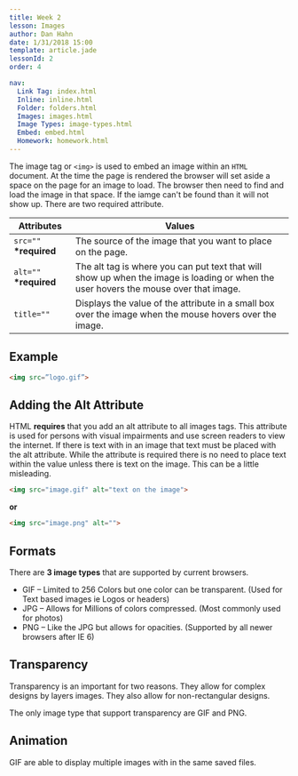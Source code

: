 ```yaml
---
title: Week 2
lesson: Images
author: Dan Hahn
date: 1/31/2018 15:00
template: article.jade
lessonId: 2
order: 4

nav:
  Link Tag: index.html
  Inline: inline.html
  Folder: folders.html
  Images: images.html
  Image Types: image-types.html
  Embed: embed.html
  Homework: homework.html
---
```


The image tag or `<img>` is used to embed an image within an `HTML` document. At the time the page is rendered the browser will set aside a space on the page for an image to load. The browser then need to find and load the image in that space. If the iamge can't be found than it will not show up. There are two required attribute.

| Attributes              | Values                                                                                                                               |
| ----------------------- | ------------------------------------------------------------------------------------------------------------------------------------ |
| `src=""` **\*required** | The source of the image that you want to place on the page.                                                                          |
| `alt=""` **\*required** | The alt tag is where you can put text that will show up when the image is loading or when the user hovers the mouse over that image. |
| `title=""`              | Displays the value of the attribute in a small box over the image when the mouse hovers over the image.                              |

## Example

```html
<img src=”logo.gif”>
```

## Adding the Alt Attribute

HTML **requires** that you add an alt attribute to all images tags. This attribute is used for persons with visual impairments and use screen readers to view the internet. If there is text with in an image that text must be placed with the alt attribute. While the attribute is required there is no need to place text within the value unless there is text on the image. This can be a little misleading.

```html
<img src="image.gif" alt="text on the image">
```

**or**

```html
<img src="image.png" alt="">
```

## Formats

There are **3 image types** that are supported by current browsers.

* GIF – Limited to 256 Colors but one color can be transparent. (Used for Text based images ie Logos or headers)
* JPG – Allows for Millions of colors compressed. (Most commonly used for photos)
* PNG – Like the JPG but allows for opacities. (Supported by all newer browsers after IE 6)

## Transparency

Transparency is an important for two reasons. They allow for complex designs by layers images. They also allow for non-rectangular designs.

The only image type that support transparency are GIF and PNG.

## Animation

GIF are able to display multiple images with in the same saved files.

<style>
table tr td:nth-child(1){white-space: nowrap}
</style>
